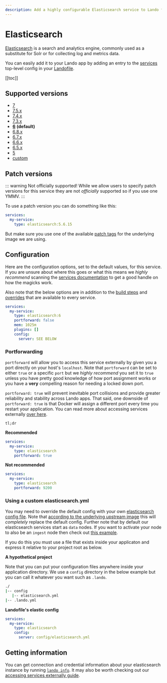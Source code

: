 ```yaml
---
description: Add a highly configurable Elasticsearch service to Lando for local development with all the power of Docker and Docker Compose.
---
```


# Elasticsearch

[Elasticsearch](https://www.elastic.co/products/elasticsearch) is a search and analytics engine, commonly used as a substitute for Solr or for collecting log and metrics data.

You can easily add it to your Lando app by adding an entry to the [services](./../config/services.md) top-level config in your [Landofile](./../config/lando.md).

[[toc]]

## Supported versions

*   [7](https://hub.docker.com/r/bitnami/elasticsearch)
*   [7.5.x](https://hub.docker.com/r/bitnami/elasticsearch)
*   [7.4.x](https://hub.docker.com/r/bitnami/elasticsearch)
*   [7.3.x](https://hub.docker.com/r/bitnami/elasticsearch)
*   **[6](https://hub.docker.com/r/bitnami/elasticsearch)** **(default)**
*   [6.8.x](https://hub.docker.com/r/bitnami/elasticsearch)
*   [6.7.x](https://hub.docker.com/r/bitnami/elasticsearch)
*   [6.6.x](https://hub.docker.com/r/bitnami/elasticsearch)
*   [6.5.x](https://hub.docker.com/r/bitnami/elasticsearch)
*   [5](https://hub.docker.com/r/bitnami/elasticsearch)
*   [custom](./../config/services.md#advanced)

## Patch versions

::: warning Not officially supported!
While we allow users to specify patch versions for this service they are not *officially* supported so if you use one YMMV.
:::

To use a patch version you can do something like this:

```yaml
services:
  my-service:
    type: elasticsearch:5.6.15
```

But make sure you use one of the available [patch tags](https://hub.docker.com/r/bitnami/elasticsearch/tags) for the underlying image we are using.

## Configuration

Here are the configuration options, set to the default values, for this service. If you are unsure about where this goes or what this means we *highly recommend* scanning the [services documentation](./../config/services.md) to get a good handle on how the magicks work.

Also note that the below options are in addition to the [build steps](./../config/services.md#build-steps) and [overrides](./../config/services.md#overrides) that are available to every service.

```yaml
services:
  my-service:
    type: elasticsearch:6
    portforward: false
    mem: 1025m
    plugins: []
    config:
      server: SEE BELOW
```

### Portforwarding

`portforward` will allow you to access this service externally by given you a port directly on your host's `localhost`. Note that `portforward` can be set to either `true` or a specific `port` but we *highly recommend* you set it to `true` unless you have pretty good knowledge of how port assignment works or you have a **very** compelling reason for needing a locked down port.

`portforward: true` will prevent inevitable port collisions and provide greater reliability and stability across Lando apps. That said, one downside of `portforward: true` is that Docker will assign a different port every time you restart your application. You can read more about accessing services externally [over here](./../guides/external-access.md).

`tl;dr`

**Recommended**

```yaml
services:
  my-service:
    type: elasticsearch
    portforward: true
```

**Not recommended**

```yaml
services:
  my-service:
    type: elasticsearch
    portforward: 9200
```

### Using a custom elasticsearch.yml

You may need to override the default config with your own [elasticsearch config file](https://www.elastic.co/guide/en/elasticsearch/reference/current/settings.html#settings). Note that [according to the underlying upstream image](https://github.com/bitnami/bitnami-docker-elasticsearch#configuration-file) this will _completely_ replace the default config. Further note that by default our elasticsearch services start as `data` nodes. If you want to activate your node to also be an `ingest` node then check out [this example](https://github.com/lando/lando/tree/master/examples/elasticsearch).

If you do this you must use a file that exists inside your applicaton and express it relative to your project root as below.

**A hypothetical project**

Note that you can put your configuration files anywhere inside your application directory. We use a `config` directory in the below example but you can call it whatever you want such as `.lando`.

```bash
./
|-- config
   |-- elasticsearch.yml
|-- .lando.yml
```

**Landofile's elastic config**

```yaml
services:
  my-service:
    type: elasticsearch
    config:
      server: config/elasticsearch.yml
```

## Getting information

You can get connection and credential information about your elasticsearch instance by running [`lando info`](./../cli/info.md). It may also be worth checking out our [accessing services externally guide](./../guides/external-access.md).

<RelatedGuides tag="Elasticsearch"/>
